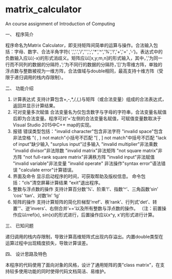 # matrix_calculator
An course assignment of Introduction of Computing

一、	程序简介

程序命名为Matrix Calculator，即支持矩阵间简单的运算与操作。合法输入包括：字母、数字、合法半角字符{ ',','.','/','\'',';','*','^','%','!','+','=' ,’-‘}。表达式中的负数输入应以(-x)的形式消歧义。矩阵应以[x,y;m,n]的形式输入，其中，’,’为同一行而不同列的数据的分隔符，’;’为不同行的数据的分隔符，’[]’为零维方阵，单独的浮点数与整数被视为一维方阵，合法值域与double相同，最高支持十维方阵（受限于递归调用的栈内存限制）。

二、	功能介绍
1.	计算表达式
支持计算包含+,-,*,/,(,)与矩阵（或合法变量）组成的合法表达式，返回并显示计算结果。
2.	可对变量多次赋值
合法变量名为仅包含数字与字母的字符串，合法变量名赋值后即为合法变量。程序可对’=’左侧的合法变量名赋值，可赋值变量数取决于Visual Studio 2015中C++ map的实现。
3.	报错
错误类型包括："invalid character"包含非法字符 "invalid space"包含非法空格 "( , ) not match"小括号不匹配 "[ , ] not match"中括号不匹配 "lack of input"缺少输入 "surplus input"过多输入 "invalid multiplier"非法乘数 "invalid divisor"非法除数 "invalid matrix"非法矩阵 "not square matrix"非方阵 "not full-rank square matrix"非满秩方阵 "invalid input"非法赋值 "invalid variable"非法变量 "invalid operate" 非法操作"syntax error"语法错误 "calculate error"计算错误。
4.	界面及命令
显示启动程序的时间，可获取帮助及版权信息。
命令包括：”cls”清空屏幕计算结果 “exit”退出程序。
5.	整数与浮点数的操作
支持计算百分数’%’、阶乘’!’、指数’^’、三角函数’sin’ ‘cos’ ‘tan’、对数’ln’ ‘lg’
6.	矩阵的操作
支持计算矩阵的简化阶梯型’rref’、秩’rank’、行列式’det’、转置’’’、逆’invers’、右侧合并’+=’以及所有整数与浮点数的操作。
（注：前置操作应以rref(x), sin(x)的形式进行，后置操作应以x^y, x’的形式进行计算。

三、	已知问题

递归调用的栈内存限制，导致计算高维矩阵式出现内存溢出。内置double类型在运算过程中出现精度损失，导致计算误差。

四、	设计思路及特色

本程序的代码使用了面向对象的风格，设计了通用矩阵的类”class matrix”，在支持较多使用功能的同时使得代码文档简洁、易维护。

